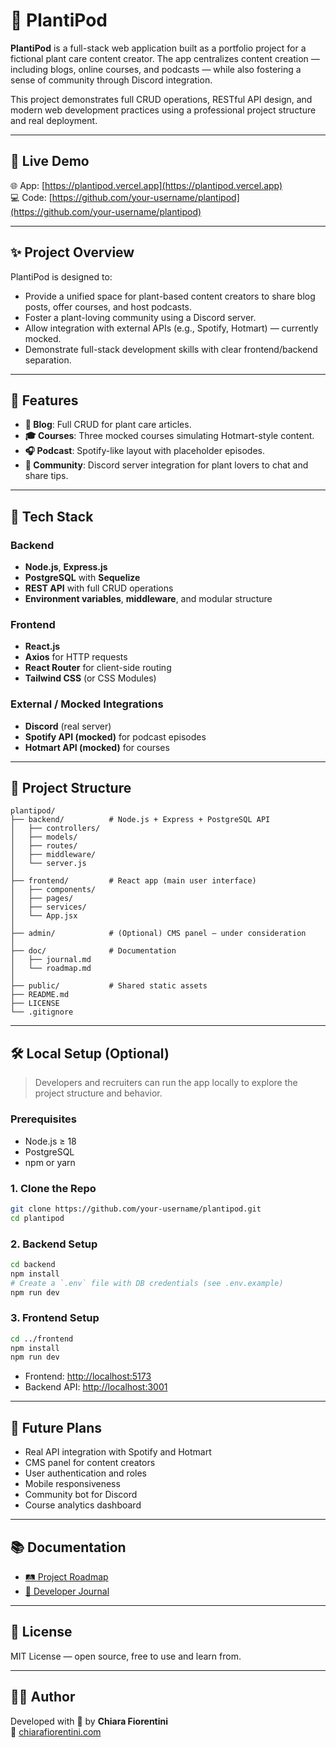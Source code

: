 # 🌿 PlantiPod

**PlantiPod** is a full-stack web application built as a portfolio project for a fictional plant care content creator. The app centralizes content creation — including blogs, online courses, and podcasts — while also fostering a sense of community through Discord integration.

This project demonstrates full CRUD operations, RESTful API design, and modern web development practices using a professional project structure and real deployment.

---

## 🚀 Live Demo

🌐 App: [https://plantipod.vercel.app](https://plantipod.vercel.app)  
💻 Code: [https://github.com/your-username/plantipod](https://github.com/your-username/plantipod)

---

## ✨ Project Overview

PlantiPod is designed to:
- Provide a unified space for plant-based content creators to share blog posts, offer courses, and host podcasts.
- Foster a plant-loving community using a Discord server.
- Allow integration with external APIs (e.g., Spotify, Hotmart) — currently mocked.
- Demonstrate full-stack development skills with clear frontend/backend separation.

---

## 🧩 Features

- **📝 Blog**: Full CRUD for plant care articles.
- **🎓 Courses**: Three mocked courses simulating Hotmart-style content.
- **🎧 Podcast**: Spotify-like layout with placeholder episodes.
- **💬 Community**: Discord server integration for plant lovers to chat and share tips.

---

## 🔧 Tech Stack

### Backend
- **Node.js**, **Express.js**
- **PostgreSQL** with **Sequelize**
- **REST API** with full CRUD operations
- **Environment variables**, **middleware**, and modular structure

### Frontend
- **React.js**
- **Axios** for HTTP requests
- **React Router** for client-side routing
- **Tailwind CSS** (or CSS Modules)

### External / Mocked Integrations
- **Discord** (real server)
- **Spotify API (mocked)** for podcast episodes
- **Hotmart API (mocked)** for courses

---

## 📁 Project Structure

```
plantipod/
├── backend/          # Node.js + Express + PostgreSQL API
│   ├── controllers/
│   ├── models/
│   ├── routes/
│   ├── middleware/
│   └── server.js
│
├── frontend/         # React app (main user interface)
│   ├── components/
│   ├── pages/
│   ├── services/
│   └── App.jsx
│
├── admin/            # (Optional) CMS panel – under consideration
│
├── doc/              # Documentation
│   ├── journal.md
│   └── roadmap.md
│
├── public/           # Shared static assets
├── README.md
├── LICENSE
└── .gitignore
```

---

## 🛠️ Local Setup (Optional)

> Developers and recruiters can run the app locally to explore the project structure and behavior.

### Prerequisites

- Node.js ≥ 18  
- PostgreSQL  
- npm or yarn  

### 1. Clone the Repo

```bash
git clone https://github.com/your-username/plantipod.git
cd plantipod
```

### 2. Backend Setup

```bash
cd backend
npm install
# Create a `.env` file with DB credentials (see .env.example)
npm run dev
```

### 3. Frontend Setup

```bash
cd ../frontend
npm install
npm run dev
```

- Frontend: [http://localhost:5173](http://localhost:5173)  
- Backend API: [http://localhost:3001](http://localhost:3001)

---

## 🌱 Future Plans

- Real API integration with Spotify and Hotmart
- CMS panel for content creators
- User authentication and roles
- Mobile responsiveness
- Community bot for Discord
- Course analytics dashboard

---

## 📚 Documentation

- [🛤 Project Roadmap](./doc/roadmap.md)
- [📔 Developer Journal](./doc/journal.md)

---

## 📄 License

MIT License — open source, free to use and learn from.

---

## 👩‍💻 Author

Developed with 🌿 by **Chiara Fiorentini**  
🔗 [chiarafiorentini.com](https://chiarafiorentini.com)